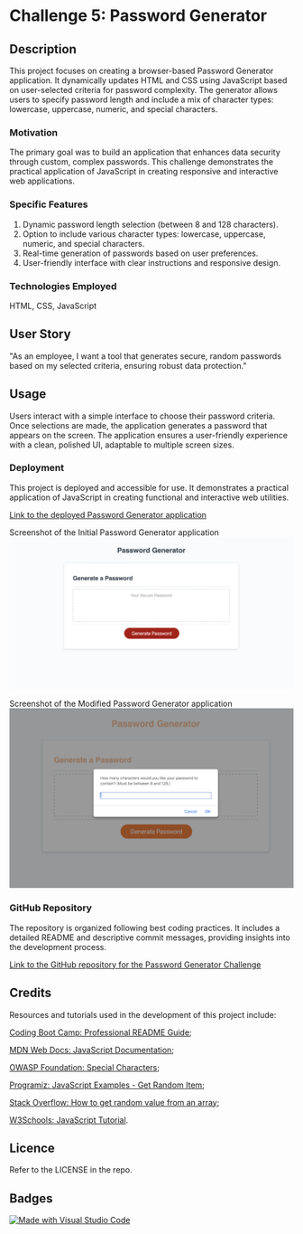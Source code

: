 # Challenge 5: Password Generator

## Description

This project focuses on creating a browser-based Password Generator application. It dynamically updates HTML and CSS using JavaScript based on user-selected criteria for password complexity. The generator allows users to specify password length and include a mix of character types: lowercase, uppercase, numeric, and special characters.

### Motivation

The primary goal was to build an application that enhances data security through custom, complex passwords. This challenge demonstrates the practical application of JavaScript in creating responsive and interactive web applications.

### Specific Features

1. Dynamic password length selection (between 8 and 128 characters).
2. Option to include various character types: lowercase, uppercase, numeric, and special characters.
3. Real-time generation of passwords based on user preferences.
4. User-friendly interface with clear instructions and responsive design.

### Technologies Employed

HTML, CSS, JavaScript

## User Story

"As an employee, I want a tool that generates secure, random passwords based on my selected criteria, ensuring robust data protection."

## Usage

Users interact with a simple interface to choose their password criteria. Once selections are made, the application generates a password that appears on the screen. The application ensures a user-friendly experience with a clean, polished UI, adaptable to multiple screen sizes.

### Deployment

This project is deployed and accessible for use. It demonstrates a practical application of JavaScript in creating functional and interactive web utilities.

[Link to the deployed Password Generator application]()

Screenshot of the Initial Password Generator application ![Screenshot of the Initial Password Generator application](./starter-password-generator-screenshot-safari.png)

Screenshot of the Modified Password Generator application ![Screenshot of the Modified Password Generator application](./modified-password-generator-screenshot-safari.png)

### GitHub Repository

The repository is organized following best coding practices. It includes a detailed README and descriptive commit messages, providing insights into the development process.

[Link to the GitHub repository for the Password Generator Challenge](https://github.com/Natt5/challenge5-password-generator-js)

## Credits

Resources and tutorials used in the development of this project include:

[Coding Boot Camp: Professional README Guide](https://coding-boot-camp.github.io/full-stack/github/professional-readme-guide);

[MDN Web Docs: JavaScript Documentation](https://developer.mozilla.org/en-US/docs/Web/JavaScript);

[OWASP Foundation: Special Characters](https://www.owasp.org/index.php/Password_special_characters);

[Programiz: JavaScript Examples - Get Random Item](https://www.programiz.com/javascript/examples/get-random-item);

[Stack Overflow: How to get random value from an array](https://stackoverflow.com/questions/26165455/how-to-get-random-value-from-an-array);

[W3Schools: JavaScript Tutorial](https://www.w3schools.com/js/).

## Licence

Refer to the LICENSE in the repo.

## Badges

[![Made with Visual Studio Code](https://img.shields.io/badge/Made%20with-Visual%20Studio%20Code-1f425f.svg)](https://code.visualstudio.com/)